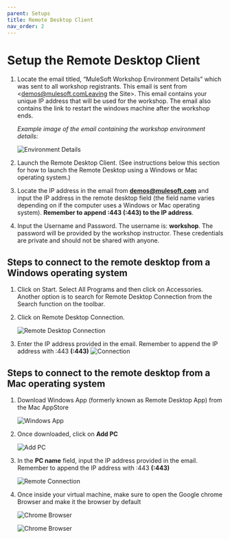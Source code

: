 ```yaml
---
parent: Setups
title: Remote Desktop Client
nav_order: 2
---
```


# Setup the Remote Desktop Client

1. Locate the email titled, “MuleSoft Workshop Environment Details” which was sent to all workshop registrants. This email is sent from <demos@mulesoft.comLeaving the Site>. This email contains your unique IP address that will be used for the workshop. The email also contains the link to restart the windows machine after the workshop ends.

    *Example image of the email containing the workshop environment details:*

    ![Environment Details](../assets/images/setup/environment-mail.png "Environment Details")

2. Launch the Remote Desktop Client. (See instructions below this section for how to launch the Remote Desktop using a Windows or Mac operating system.)

3. Locate the IP address in the email from **demos@mulesoft.com** and input the IP address in the remote desktop field (the field name varies depending on if the computer uses a Windows or Mac operating system). **Remember to append :443 (<IP address>:443) to the IP address**.

4. Input the Username and Password. The username is: **workshop**. The password will be provided by the workshop instructor. These credentials are private and should not be shared with anyone.

## Steps to connect to the remote desktop from a Windows operating system

1. Click on Start. Select All Programs and then click on Accessories. Another option is to search for Remote Desktop Connection from the Search function on the toolbar.

2. Click on Remote Desktop Connection.

    ![Remote Desktop Connection](../assets/images/setup/remote-desktop-connection.png "Remote Desktop")

3. Enter the IP address provided in the email. Remember to append the IP address with :443 **(<IP address>:443)**
![Connection](../assets/images/setup/connection.png "RDP Connection")

## Steps to connect to the remote desktop from a Mac operating system
1. Download Windows App (formerly known as Remote Desktop App) from the Mac AppStore

    ![Windows App](../assets/images/setup/windows-app.png "Windows App")

2. Once downloaded, click on **Add PC**

    ![Add PC](../assets/images/setup/add-pc.png "Add PC")

3. In the **PC name** field, input the IP address provided in the email. Remember to append the IP address with :443 **(<IP address>:443)**

    ![Remote Connection](../assets/images/setup/remote-connection-details.png "Remote Connection")
4. Once inside your virtual machine, make sure to open the Google chrome Browser and make it the browser by default

    ![Chrome Browser](../assets/images/setup/chrome_default_1.png "Chrome Browser")

    ![Chrome Browser](../assets/images/setup/chrome_default_2.png "Chrome Browser")

